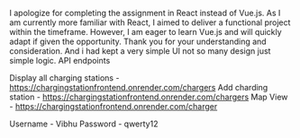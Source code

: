 I apologize for completing the assignment in React instead of Vue.js. As I am currently more familiar with React, I aimed to deliver a functional project within the timeframe.
However, I am eager to learn Vue.js and will quickly adapt if given the opportunity. Thank you for your understanding and consideration.
And i had kept a very simple UI not so many design just simple logic.
API endpoints

Display all charging stations -  https://chargingstationfrontend.onrender.com/chargers
Add charding station - https://chargingstationfrontend.onrender.com/chargers
Map View  - https://chargingstationfrontend.onrender.com/charger

Username - Vibhu
Password - qwerty12


